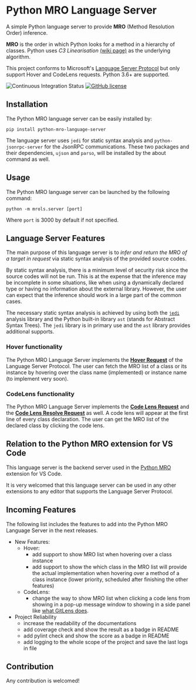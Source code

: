 # Python MRO Language Server

A simple Python language server to provide **MRO** (Method Resolution Order) inference.

**MRO** is the order in which Python looks for a method in a hierarchy of classes. Python uses *C3 Linearisation* [(wiki page)](https://en.wikipedia.org/wiki/C3_linearization) as the underlying algorithm.

This project conforms to Microsoft's [Language Server Protocol](https://microsoft.github.io/language-server-protocol/) but only support Hover and CodeLens requests. Python 3.6+ are supported.

![Continuous Integration Status](https://github.com/mosckital/python-mro-language-server/workflows/Continuous%20Integration/badge.svg)
[![GitHub license](https://img.shields.io/github/license/mosckital/python-mro-language-server.svg)](https://github.com/mosckital/python-mro-language-server/blob/master/LICENSE)

## Installation

The Python MRO language server can be easily installed by:

```shell
pip install python-mro-language-server
```

The language server uses `jedi` for static syntax analysis and `python-jsonrpc-server` for the JsonRPC communications. These two packages and their dependencies, `ujson` and `parso`, will be installed by the about command as well.

## Usage

The Python MRO language server can be launched by the following command:

```shell
python -m mrols.server [port]
```

Where `port` is 3000 by default if not specified.

## Language Server Features

The main purpose of this language server is to *infer and return the MRO of a target in request* via static syntax analysis of the provided source codes.

By static syntax analysis, there is a minimum level of security risk since the source codes will not be run. This is at the expense that the inference may be incomplete in some situations, like when using a dynamically declared type or having no information about the external library. However, the user can expect that the inference should work in a large part of the common cases.

The necessary static syntax analysis is achieved by using both the [`jedi`](https://github.com/davidhalter/jedi) analysis library and the Python built-in library `ast` (stands for Abstract Syntax Trees). The `jedi` library is in primary use and the `ast` library provides additional supports.

### Hover functionality

The Python MRO Language Server implements the [**Hover Request**](https://microsoft.github.io/language-server-protocol/specifications/specification-current/#textDocument_hover) of the Language Server Protocol. The user can fetch the MRO list of a class or its instance by hovering over the class name (implemented) or instance name (to implement very soon).

### CodeLens functionality

The Python MRO Language Server implements the [**Code Lens Request**](https://microsoft.github.io/language-server-protocol/specifications/specification-current/#textDocument_codeLens) and the [**Code Lens Resolve Request**](https://microsoft.github.io/language-server-protocol/specifications/specification-current/#codeLens_resolve) as well. A code lens will appear at the first line of every class declaration. The user can get the MRO list of the declared class by clicking the code lens.

## Relation to the Python MRO extension for VS Code

This language server is the backend server used in the [Python MRO](https://github.com/mosckital/vscode_python_mro) extension for VS Code.

It is very welcomed that this language server can be used in any other extensions to any editor that supports the Language Server Protocol.

## Incoming Features

The following list includes the features to add into the Python MRO Language Server in the next releases.

* New Features:
  * Hover:
    * add support to show MRO list when hovering over a class instance
    * add support to show the which class in the MRO list will provide the actual implementation when hovering over a method of a class instance (lower priority, scheduled after finishing the other features)
  * CodeLens:
    * change the way to show MRO list when clicking a code lens from showing in a pop-up message window to showing in a side panel like [what GitLens does](https://github.com/eamodio/vscode-gitlens#git-code-lens-).
* Project Reliability
  * increase the readability of the documentations
  * add coverage check and show the result as a badge in README
  * add pylint check and show the score as a badge in README
  * add logging to the whole scope of the project and save the last logs in file

## Contribution

Any contribution is welcomed!
